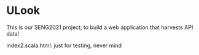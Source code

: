 # ULook

This is our SENG2021 project; to build a web application that harvests API data!

index2.scala.html: just for testing, never mind
